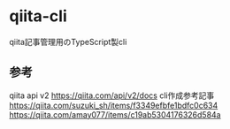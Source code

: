 # qiita-cli
qiita記事管理用のTypeScript製cli

## 参考

qiita api v2
<https://qiita.com/api/v2/docs>
cli作成参考記事
<https://qiita.com/suzuki_sh/items/f3349efbfe1bdfc0c634>
<https://qiita.com/amay077/items/c19ab5304176326d584a>

